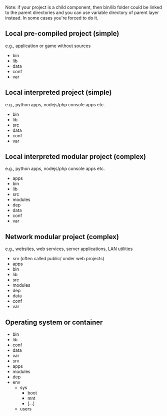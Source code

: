 Note: if your project is a child component, then bin/lib folder could be linked to the parent directories
      and you can use variable directory of parent layer instead. In some cases you're forced to do it.

## Local pre-compiled project (simple)
e.g., application or game without sources

- bin
- lib
- data
- conf
- var


## Local interpreted project (simple)
e.g., python apps, nodejs/php console apps etc.

- bin
- lib
- src
- data
- conf
- var


## Local interpreted modular project (complex)
e.g., python apps, nodejs/php console apps etc.

- apps
- bin
- lib
- src
- modules
- dep
- data
- conf
- var

## Network modular project (complex)
e.g., websites, web services, server applications, LAN utilities

- srv (often called public/ under web projects)
- apps
- bin
- lib
- src
- modules
- dep
- data
- conf
- var

## Operating system or container

 - bin
 - lib
 - conf
 - data
 - var
 - srv
 - apps
 - modules
 - dep
 - env
     - sys
        - boot
        - mnt
        - [...]
     - users

